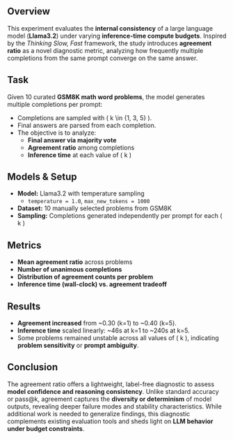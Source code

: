 ## Overview

This experiment evaluates the **internal consistency** of a large language model (**Llama3.2**) under varying **inference-time compute budgets**. Inspired by the *Thinking Slow, Fast* framework, the study introduces **agreement ratio** as a novel diagnostic metric, analyzing how frequently multiple completions from the same prompt converge on the same answer.

## Task

Given 10 curated **GSM8K math word problems**, the model generates multiple completions per prompt:

- Completions are sampled with \( k \in \{1, 3, 5\} \).
- Final answers are parsed from each completion.
- The objective is to analyze:
  - **Final answer via majority vote**
  - **Agreement ratio** among completions
  - **Inference time** at each value of \( k \)

## Models & Setup

- **Model:** Llama3.2 with temperature sampling  
  - `temperature = 1.0`, `max_new_tokens = 1000`
- **Dataset:** 10 manually selected problems from GSM8K
- **Sampling:** Completions generated independently per prompt for each \( k \)

## Metrics

- **Mean agreement ratio** across problems
- **Number of unanimous completions**
- **Distribution of agreement counts per problem**
- **Inference time (wall-clock) vs. agreement tradeoff**

## Results

- **Agreement increased** from ~0.30 (k=1) to ~0.40 (k=5).
- **Inference time** scaled linearly: ~46s at k=1 to ~240s at k=5.
- Some problems remained unstable across all values of \( k \), indicating **problem sensitivity** or **prompt ambiguity**.

## Conclusion

The agreement ratio offers a lightweight, label-free diagnostic to assess **model confidence and reasoning consistency**. Unlike standard accuracy or pass@k, agreement captures the **diversity or determinism** of model outputs, revealing deeper failure modes and stability characteristics. While additional work is needed to generalize findings, this diagnostic complements existing evaluation tools and sheds light on **LLM behavior under budget constraints**.
